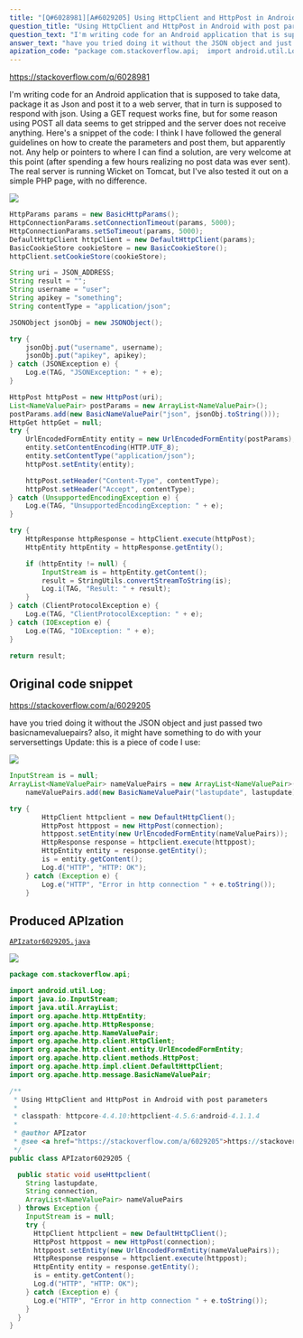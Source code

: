 ```yaml
---
title: "[Q#6028981][A#6029205] Using HttpClient and HttpPost in Android with post parameters"
question_title: "Using HttpClient and HttpPost in Android with post parameters"
question_text: "I'm writing code for an Android application that is supposed to take data, package it as Json and post it to a web server, that in turn is supposed to respond with json. Using a GET request works fine, but for some reason using POST all data seems to get stripped and the server does not receive anything. Here's a snippet of the code: I think I have followed the general guidelines on how to create the parameters and post them, but apparently not. Any help or pointers to where I can find a solution, are very welcome at this point (after spending a few hours realizing no post data was ever sent). The real server is running Wicket on Tomcat, but I've also tested it out on a simple PHP page, with no difference."
answer_text: "have you tried doing it without the JSON object and just passed two basicnamevaluepairs? also, it might have something to do with your serversettings Update: this is a piece of code I use:"
apization_code: "package com.stackoverflow.api;  import android.util.Log; import java.io.InputStream; import java.util.ArrayList; import org.apache.http.HttpEntity; import org.apache.http.HttpResponse; import org.apache.http.NameValuePair; import org.apache.http.client.HttpClient; import org.apache.http.client.entity.UrlEncodedFormEntity; import org.apache.http.client.methods.HttpPost; import org.apache.http.impl.client.DefaultHttpClient; import org.apache.http.message.BasicNameValuePair;  /**  * Using HttpClient and HttpPost in Android with post parameters  *  * classpath: httpcore-4.4.10:httpclient-4.5.6:android-4.1.1.4  *  * @author APIzator  * @see <a href=\"https://stackoverflow.com/a/6029205\">https://stackoverflow.com/a/6029205</a>  */ public class APIzator6029205 {    public static void useHttpclient(     String lastupdate,     String connection,     ArrayList<NameValuePair> nameValuePairs   ) throws Exception {     InputStream is = null;     try {       HttpClient httpclient = new DefaultHttpClient();       HttpPost httppost = new HttpPost(connection);       httppost.setEntity(new UrlEncodedFormEntity(nameValuePairs));       HttpResponse response = httpclient.execute(httppost);       HttpEntity entity = response.getEntity();       is = entity.getContent();       Log.d(\"HTTP\", \"HTTP: OK\");     } catch (Exception e) {       Log.e(\"HTTP\", \"Error in http connection \" + e.toString());     }   } }"
---
```


https://stackoverflow.com/q/6028981

I&#x27;m writing code for an Android application that is supposed to take data, package it as Json and post it to a web server, that in turn is supposed to respond with json.
Using a GET request works fine, but for some reason using POST all data seems to get stripped and the server does not receive anything.
Here&#x27;s a snippet of the code:
I think I have followed the general guidelines on how to create the parameters and post them, but apparently not.
Any help or pointers to where I can find a solution, are very welcome at this point (after spending a few hours realizing no post data was ever sent). The real server is running Wicket on Tomcat, but I&#x27;ve also tested it out on a simple PHP page, with no difference.


<div class="code-logo"><img src="/stackoverflow.png" /></div>

```java
HttpParams params = new BasicHttpParams();
HttpConnectionParams.setConnectionTimeout(params, 5000);
HttpConnectionParams.setSoTimeout(params, 5000);        
DefaultHttpClient httpClient = new DefaultHttpClient(params);
BasicCookieStore cookieStore = new BasicCookieStore();
httpClient.setCookieStore(cookieStore);

String uri = JSON_ADDRESS;
String result = "";
String username = "user";
String apikey = "something";
String contentType = "application/json";

JSONObject jsonObj = new JSONObject();

try {
    jsonObj.put("username", username);
    jsonObj.put("apikey", apikey);
} catch (JSONException e) {
    Log.e(TAG, "JSONException: " + e);
}

HttpPost httpPost = new HttpPost(uri);
List<NameValuePair> postParams = new ArrayList<NameValuePair>();
postParams.add(new BasicNameValuePair("json", jsonObj.toString()));
HttpGet httpGet = null;
try {
    UrlEncodedFormEntity entity = new UrlEncodedFormEntity(postParams);
    entity.setContentEncoding(HTTP.UTF_8);
    entity.setContentType("application/json");
    httpPost.setEntity(entity);

    httpPost.setHeader("Content-Type", contentType);
    httpPost.setHeader("Accept", contentType);
} catch (UnsupportedEncodingException e) {
    Log.e(TAG, "UnsupportedEncodingException: " + e);
}

try {
    HttpResponse httpResponse = httpClient.execute(httpPost);
    HttpEntity httpEntity = httpResponse.getEntity();

    if (httpEntity != null) {
        InputStream is = httpEntity.getContent();
        result = StringUtils.convertStreamToString(is);
        Log.i(TAG, "Result: " + result);
    }
} catch (ClientProtocolException e) {
    Log.e(TAG, "ClientProtocolException: " + e);
} catch (IOException e) {
    Log.e(TAG, "IOException: " + e);
}

return result;
```


## Original code snippet

https://stackoverflow.com/a/6029205

have you tried doing it without the JSON object and just passed two basicnamevaluepairs?
also, it might have something to do with your serversettings
Update:
this is a piece of code I use:

<div class="code-logo"><img src="/stackoverflow.png" /></div>

```java
InputStream is = null;
ArrayList<NameValuePair> nameValuePairs = new ArrayList<NameValuePair>();
    nameValuePairs.add(new BasicNameValuePair("lastupdate", lastupdate)); 

try {
        HttpClient httpclient = new DefaultHttpClient();
        HttpPost httppost = new HttpPost(connection);
        httppost.setEntity(new UrlEncodedFormEntity(nameValuePairs));
        HttpResponse response = httpclient.execute(httppost);
        HttpEntity entity = response.getEntity();
        is = entity.getContent();
        Log.d("HTTP", "HTTP: OK");
    } catch (Exception e) {
        Log.e("HTTP", "Error in http connection " + e.toString());
    }
```

## Produced APIzation

[`APIzator6029205.java`](https://github.com/pasqualesalza/apization-temp/raw/main/data/search/APIzator6029205.java)

<div class="code-logo"><img src="/apizator.png" /></div>

```java
package com.stackoverflow.api;

import android.util.Log;
import java.io.InputStream;
import java.util.ArrayList;
import org.apache.http.HttpEntity;
import org.apache.http.HttpResponse;
import org.apache.http.NameValuePair;
import org.apache.http.client.HttpClient;
import org.apache.http.client.entity.UrlEncodedFormEntity;
import org.apache.http.client.methods.HttpPost;
import org.apache.http.impl.client.DefaultHttpClient;
import org.apache.http.message.BasicNameValuePair;

/**
 * Using HttpClient and HttpPost in Android with post parameters
 *
 * classpath: httpcore-4.4.10:httpclient-4.5.6:android-4.1.1.4
 *
 * @author APIzator
 * @see <a href="https://stackoverflow.com/a/6029205">https://stackoverflow.com/a/6029205</a>
 */
public class APIzator6029205 {

  public static void useHttpclient(
    String lastupdate,
    String connection,
    ArrayList<NameValuePair> nameValuePairs
  ) throws Exception {
    InputStream is = null;
    try {
      HttpClient httpclient = new DefaultHttpClient();
      HttpPost httppost = new HttpPost(connection);
      httppost.setEntity(new UrlEncodedFormEntity(nameValuePairs));
      HttpResponse response = httpclient.execute(httppost);
      HttpEntity entity = response.getEntity();
      is = entity.getContent();
      Log.d("HTTP", "HTTP: OK");
    } catch (Exception e) {
      Log.e("HTTP", "Error in http connection " + e.toString());
    }
  }
}

```